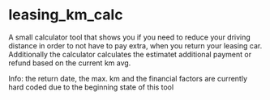 # leasing_km_calc
A small calculator tool that shows you if you need to reduce your driving distance in order to not have to pay extra, when you return your leasing car.
Additionally the calculator calculates the estimatet additional payment or refund based on the current km avg.

Info:
the return date, the max. km and the financial factors are currently hard coded due to the beginning state of this tool
